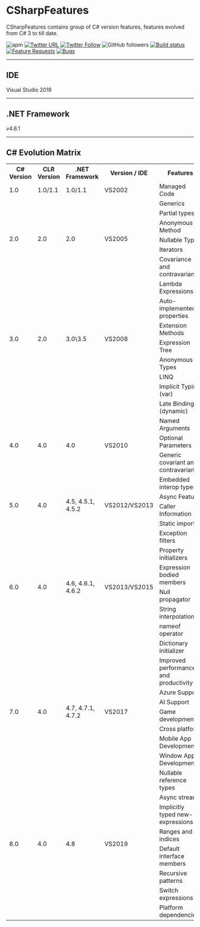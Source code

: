 # CSharpFeatures

CSharpFeatures contains group of C# version features, features evolved from C# 3 to till date.

![apm](https://img.shields.io/apm/l/vim-mode.svg)
[![Twitter URL](https://img.shields.io/twitter/url/http/shields.io.svg?style=social)](https://twitter.com/iAvinashVarma) [![Twitter Follow](https://img.shields.io/twitter/follow/iAvinashVarma.svg?style=social&label=Follow)](https://twitter.com/iAvinashVarma)
![GitHub followers](https://img.shields.io/github/followers/iAvinashVarma.svg?style=flat-square&label=Follow)
[![Build status](https://avvarma.visualstudio.com/ProgLan/_apis/build/status/CSharpFeatures?branchName=master)](https://avvarma.visualstudio.com/ProgLan/_build/latest?definitionId=11)
[![Feature Requests](https://img.shields.io/github/issues/iAvinashVarma/CSharpFeatures/feature-request.svg)](https://github.com/iAvinashVarma/CSharpFeatures/issues?q=is%3Aopen+is%3Aissue+label%3Afeature-request+sort%3Areactions-%2B1-desc)
[![Bugs](https://img.shields.io/github/issues/iAvinashVarma/CSharpFeatures/bug.svg)](https://github.com/iAvinashVarma/CSharpFeatures/issues?utf8=✓&q=is%3Aissue+is%3Aopen+label%3Abug)

---

## IDE

Visual Studio 2019

---

## .NET Framework

v4.6.1

---

## C# Evolution Matrix

<table>
    <tr>
        <th>C# Version</th>
        <th>CLR Version</th>
        <th>.NET Framework</th>
		<th>Version / IDE</th>
        <th>Features</th>
        <th>Available Here</th>
    </tr>
    <tr>
        <td>1.0</td>
        <td>1.0/1.1</td>
        <td>1.0/1.1</td>
		<td>VS2002</td>
        <td>Managed Code</td>
        <td>No</td>
    </tr>
    <tr>
        <td rowspan="6">2.0</td>
        <td rowspan="6">2.0</td>
        <td rowspan="6">2.0</td>
		<td rowspan="6">VS2005</td>
        <td>Generics</td>
        <td rowspan="6">No</td>
    </tr>
    <tr>
        <td>Partial types</td>
    </tr>
    <tr>
        <td>Anonymous Method</td>
    </tr>
    <tr>
        <td>Nullable Types</td>
    </tr>
    <tr>
        <td>Iterators</td>
    </tr>
    <tr>
        <td>Covariance and contravariance</td>
    </tr>
    <tr>
        <td rowspan="7">3.0</td>
        <td rowspan="7">2.0</td>
        <td rowspan="7">3.0\3.5</td>
		<td rowspan="7">VS2008</td>
        <td>Lambda Expressions</td>
        <td rowspan="7">No</td>
    </tr>
    <tr>
        <td>Auto-implemented properties</td>
    </tr>
    <tr>
        <td>Extension Methods</td>
    </tr>
    <tr>
        <td>Expression Tree</td>
    </tr>
    <tr>
        <td>Anonymous Types</td>
    </tr>
    <tr>
        <td>LINQ</td>
    </tr>
    <tr>
        <td>Implicit Typing (var)</td>
    </tr>
    <tr>
        <td rowspan="5">4.0</td>
        <td rowspan="5">4.0</td>
        <td rowspan="5">4.0</td>
		<td rowspan="5">VS2010</td>
        <td>Late Binding (dynamic)</td>
        <td rowspan="5">Yes</td>
    </tr>
    <tr>
        <td>Named Arguments</td>
    </tr>
    <tr>
        <td>Optional Parameters</td>
    </tr>
    <tr>
        <td>Generic covariant and contravariant</td>
    </tr>
    <tr>
        <td>Embedded interop types</td>
    </tr>
    <tr>
        <td rowspan="2">5.0</td>
        <td rowspan="2">4.0</td>
        <td rowspan="2">4.5, 4.5.1, 4.5.2</td>
		<td rowspan="2">VS2012/VS2013</td>
        <td>Async Feature</td>
        <td rowspan="2">No</td>
    </tr>
    <tr>
        <td>Caller Information</td>
    </tr>
    <tr>
        <td rowspan="8">6.0</td>
        <td rowspan="8">4.0</td>
        <td rowspan="8">4.6, 4.6.1, 4.6.2</td>
		<td rowspan="8">VS2013/VS2015</td>
        <td>Static imports</td>
        <td rowspan="8">No</td>
    </tr>
    <tr>
        <td>Exception filters</td>
    </tr>
    <tr>
        <td>Property initializers</td>
    </tr>
    <tr>
        <td>Expression bodied members</td>
    </tr>
    <tr>
        <td>Null propagator</td>
    </tr>
    <tr>
        <td>String interpolation</td>
    </tr>
    <tr>
        <td>nameof operator</td>
    </tr>
    <tr>
        <td>Dictionary initializer</td>
    </tr>
    <tr>
        <td rowspan="7">7.0</td>
        <td rowspan="7">4.0</td>
        <td rowspan="7">4.7, 4.7.1, 4.7.2</td>
		<td rowspan="7">VS2017</td>
        <td>Improved performance and productivity</td>
        <td rowspan="7">No</td>
    </tr>
    <tr>
        <td>Azure Support</td>
    </tr>
    <tr>
        <td>AI Support</td>
    </tr>
    <tr>
        <td>Game development</td>
    </tr>
    <tr>
        <td>Cross platform</td>
    </tr>
    <tr>
        <td>Mobile App Development</td>
    </tr>
    <tr>
        <td>Window App Development</td>
    </tr>
    <tr>
        <td rowspan="8">8.0</td>
        <td rowspan="8">4.0</td>
        <td rowspan="8">4.8</td>
		<td rowspan="8">VS2019</td>
        <td>Nullable reference types</td>
        <td rowspan="8">No</td>
    </tr>
    <tr>
        <td>Async streams</td>
    </tr>
    <tr>
        <td>Implicitly typed new-expressions</td>
    </tr>
    <tr>
        <td>Ranges and indices</td>
    </tr>
    <tr>
        <td>Default interface members</td>
    </tr>
    <tr>
        <td>Recursive patterns</td>
    </tr>
    <tr>
        <td>Switch expressions</td>
    </tr>
    <tr>
        <td>Platform dependencies</td>
    </tr>
</table>​